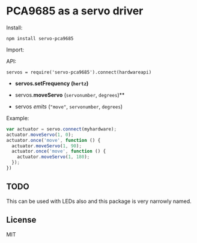 # PCA9685 as a servo driver

Install:

```
npm install servo-pca9685
```

Import:

API:

`servos = require('servo-pca9685').connect(hardwareapi)`

*  **servos.<b>setFrequency</b> (`hertz`)** 

*  servos.<b>moveServo</b> (`servonumber`, `degrees`)** 

*  servos *emits* (`"move"`, `servonumber`, `degrees`)

Example:

```javascript
var actuator = servo.connect(myhardware);
actuator.moveServo(1, 0);
actuator.once('move', function () {
  actuator.moveServo(1, 90);
  actuator.once('move', function () {
    actuator.moveServo(1, 180);
  });
})
```

## TODO

This can be used with LEDs also and this package is very narrowly named.

## License

MIT